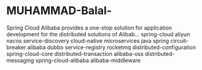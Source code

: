 # MUHAMMAD-Balal-
Spring Cloud Alibaba provides a one-stop solution for application development for the distributed solutions of Alibab…  spring-cloud aliyun nacos service-discovery cloud-native microservices java spring circuit-breaker alibaba dubbo service-registry rocketmq distributed-configuration spring-cloud-core distributed-transaction alibaba-oss distributed-messaging spring-cloud-alibaba alibaba-middleware
